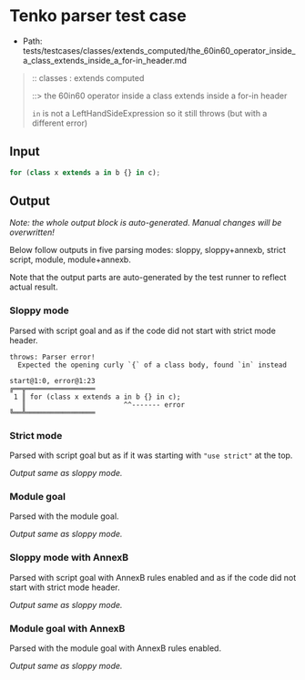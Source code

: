 # Tenko parser test case

- Path: tests/testcases/classes/extends_computed/the_60in60_operator_inside_a_class_extends_inside_a_for-in_header.md

> :: classes : extends computed
>
> ::> the 60in60 operator inside a class extends inside a for-in header
>
> `in` is not a LeftHandSideExpression so it still throws (but with a different error)

## Input

`````js
for (class x extends a in b {} in c);
`````

## Output

_Note: the whole output block is auto-generated. Manual changes will be overwritten!_

Below follow outputs in five parsing modes: sloppy, sloppy+annexb, strict script, module, module+annexb.

Note that the output parts are auto-generated by the test runner to reflect actual result.

### Sloppy mode

Parsed with script goal and as if the code did not start with strict mode header.

`````
throws: Parser error!
  Expected the opening curly `{` of a class body, found `in` instead

start@1:0, error@1:23
╔══╦═════════════════
 1 ║ for (class x extends a in b {} in c);
   ║                        ^^------- error
╚══╩═════════════════

`````

### Strict mode

Parsed with script goal but as if it was starting with `"use strict"` at the top.

_Output same as sloppy mode._

### Module goal

Parsed with the module goal.

_Output same as sloppy mode._

### Sloppy mode with AnnexB

Parsed with script goal with AnnexB rules enabled and as if the code did not start with strict mode header.

_Output same as sloppy mode._

### Module goal with AnnexB

Parsed with the module goal with AnnexB rules enabled.

_Output same as sloppy mode._
